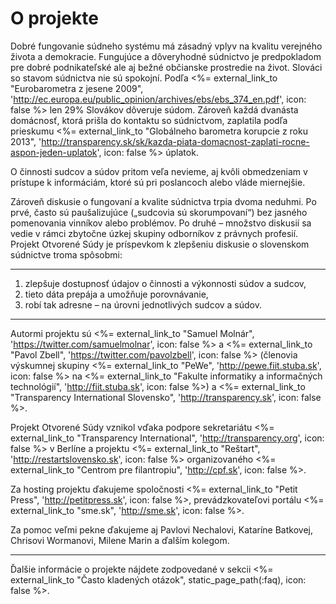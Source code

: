 # O projekte

Dobré fungovanie súdneho systému má zásadný vplyv na kvalitu verejného života
a demokracie. Fungujúce a dôveryhodné súdnictvo je predpokladom pre dobré
podnikateľské ale aj bežné občianske prostredie na život. Slováci so stavom
súdnictva nie sú spokojní. Podľa <%= external_link_to "Eurobarometra z jesene 2009", 'http://ec.europa.eu/public_opinion/archives/ebs/ebs_374_en.pdf', icon: false %> 
len 29% Slovákov dôveruje súdom. Zároveň každá dvanásta domácnosť, ktorá
prišla do kontaktu so súdnictvom, zaplatila podľa prieskumu
<%= external_link_to "Globálneho barometra korupcie z roku 2013", 'http://transparency.sk/sk/kazda-piata-domacnost-zaplati-rocne-aspon-jeden-uplatok', icon: false %>
úplatok. 

O činnosti sudcov a súdov pritom veľa nevieme, aj kvôli obmedzeniam v prístupe
k informáciám, ktoré sú pri poslancoch alebo vláde miernejšie.  

Zároveň diskusie o fungovaní a kvalite súdnictva trpia dvoma neduhmi. Po prvé,
často sú paušalizujúce („sudcovia sú skorumpovaní“) bez jasného pomenovania
vinníkov alebo problémov. Po druhé &ndash; množstvo diskusií sa vedie v rámci
zbytočne úzkej skupiny odborníkov z právnych profesií. Projekt Otvorené Súdy
je príspevkom k zlepšeniu diskusie o slovenskom súdnictve troma spôsobmi:

<hr/>

1. zlepšuje dostupnosť údajov o činnosti a výkonnosti súdov a sudcov, 
2. tieto dáta prepája a umožňuje porovnávanie,
3. robí tak adresne – na úrovni jednotlivých sudcov a súdov.

<hr/>

Autormi projektu sú
<%= external_link_to "Samuel Molnár", 'https://twitter.com/samuelmolnar', icon: false %> a
<%= external_link_to "Pavol Zbell", 'https://twitter.com/pavolzbell', icon: false %>
(členovia výskumnej skupiny <%= external_link_to "PeWe", 'http://pewe.fiit.stuba.sk', icon: false %> na
<%= external_link_to "Fakulte informatiky a informačných technológií", 'http://fiit.stuba.sk', icon: false %>) a
<%= external_link_to "Transparency International Slovensko", 'http://transparency.sk', icon: false %>.

Projekt Otvorené Súdy vznikol vďaka podpore sekretariátu
<%= external_link_to "Transparency International", 'http://transparency.org', icon: false %>
v Berlíne a projektu <%= external_link_to "Reštart", 'http://restartslovensko.sk', icon: false %>
organizovaného <%= external_link_to "Centrom pre filantropiu", 'http://cpf.sk', icon: false %>.

Za hosting projektu ďakujeme spoločnosti
<%= external_link_to "Petit Press", 'http://petitpress.sk', icon: false %>,
prevádzkovateľovi portálu <%= external_link_to "sme.sk", 'http://sme.sk', icon: false %>.

Za pomoc veľmi pekne ďakujeme aj Pavlovi Nechalovi, Kataríne Batkovej,
Chrisovi Wormanovi, Milene Marin a ďalším kolegom.

<hr/>

Ďalšie informácie o projekte nájdete zodpovedané v sekcii
<%= external_link_to "Často kladených otázok", static_page_path(:faq), icon: false %>.
